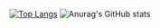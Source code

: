 [![Top Langs](https://github-readme-stats.vercel.app/api/top-langs/?username=YungBricoCoop&layout=compact)](https://github.com/anuraghazra/github-readme-stats)
![Anurag's GitHub stats](https://github-readme-stats.vercel.app/api?username=YungBricoCoop&show_icons=true&theme=gruvbox)
